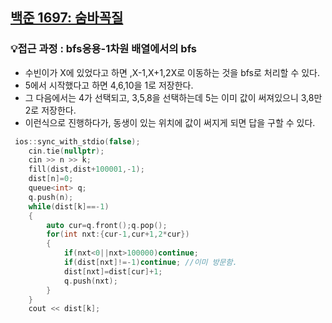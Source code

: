 ## [백준 1697: 숨바꼭질](https://www.acmicpc.net/problem/1697)  
### 💡접근 과정 : bfs응용-1차원 배열에서의 bfs  
- 수빈이가 X에 있었다고 하면 ,X-1,X+1,2X로 이동하는 것을 bfs로 처리할 수 있다.  
- 5에서 시작했다고 하면 4,6,10을 1로 저장한다.  
- 그 다음에서는 4가 선택되고, 3,5,8을 선택하는데 5는 이미 값이 써져있으니 3,8만 2로 저장한다.  
- 이런식으로 진행하다가, 동생이 있는 위치에 값이 써지게 되면 답을 구할 수 있다.  
```c++
 ios::sync_with_stdio(false);
    cin.tie(nullptr);
    cin >> n >> k;
    fill(dist,dist+100001,-1);
    dist[n]=0;
    queue<int> q;
    q.push(n);
    while(dist[k]==-1)
    {
        auto cur=q.front();q.pop();
        for(int nxt:{cur-1,cur+1,2*cur})
        {
            if(nxt<0||nxt>100000)continue;
            if(dist[nxt]!=-1)continue; //이미 방문함.
            dist[nxt]=dist[cur]+1;
            q.push(nxt);
        }
    }
    cout << dist[k];
```


